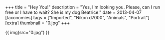 +++
title = "Hey You!"
description = "Yes, I'm looking you. Please, can I run free or I have to wait? She is my dog Beatrice."
date = 2013-04-07
[taxonomies]
tags = ["Imported", "Nikon d7000", "Animals", "Portrait"]
[extra]
thumbnail = "0.jpg"
+++

{{ img(src="0.jpg") }}
